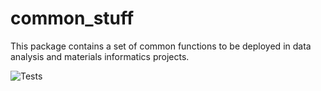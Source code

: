 # common_stuff

This package contains a set of common functions to be deployed in data analysis and materials informatics projects.

![Tests](https://github.com/marcodigennaro/common_stuff/actions/workflows/tests.yml/badge.svg)
